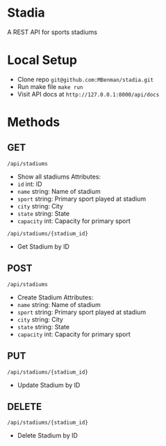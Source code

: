 # Stadia
A REST API for sports stadiums

# Local Setup
* Clone repo
  `git@github.com:MBenman/stadia.git`
* Run make file
  `make run`
* Visit API docs at `http://127.0.0.1:8000/api/docs`

# Methods
## GET
`/api/stadiums`
* Show all stadiums
Attributes:
* `id` int: ID
* `name` string: Name of stadium
* `sport` string: Primary sport played at stadium
* `city` string: City
* `state` string: State
* `capacity` int: Capacity for primary sport

`/api/stadiums/{stadium_id}`
* Get Stadium by ID
## POST
`/api/stadiums`
* Create Stadium
Attributes:
* `name` string: Name of stadium
* `sport` string: Primary sport played at stadium
* `city` string: City
* `state` string: State
* `capacity` int: Capacity for primary sport
## PUT
`/api/stadiums/{stadium_id}`
* Update Stadium by ID
## DELETE
`/api/stadiums/{stadium_id}`
* Delete Stadium by ID